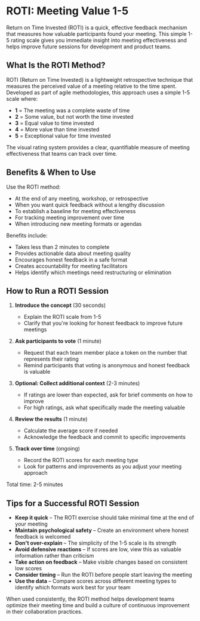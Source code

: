 # ROTI: Meeting Value 1-5

Return on Time Invested (ROTI) is a quick, effective feedback mechanism that measures how valuable participants found your meeting. This simple 1-5 rating scale gives you immediate insight into meeting effectiveness and helps improve future sessions for development and product teams.

## What Is the ROTI Method?

ROTI (Return on Time Invested) is a lightweight retrospective technique that measures the perceived value of a meeting relative to the time spent. Developed as part of agile methodologies, this approach uses a simple 1-5 scale where:

- **1** = The meeting was a complete waste of time
- **2** = Some value, but not worth the time invested
- **3** = Equal value to time invested
- **4** = More value than time invested
- **5** = Exceptional value for time invested

The visual rating system provides a clear, quantifiable measure of meeting effectiveness that teams can track over time.

## Benefits & When to Use

Use the ROTI method:
- At the end of any meeting, workshop, or retrospective
- When you want quick feedback without a lengthy discussion
- To establish a baseline for meeting effectiveness
- For tracking meeting improvement over time
- When introducing new meeting formats or agendas

Benefits include:
- Takes less than 2 minutes to complete
- Provides actionable data about meeting quality
- Encourages honest feedback in a safe format
- Creates accountability for meeting facilitators
- Helps identify which meetings need restructuring or elimination

## How to Run a ROTI Session

1. **Introduce the concept** (30 seconds)
   - Explain the ROTI scale from 1-5
   - Clarify that you're looking for honest feedback to improve future meetings

2. **Ask participants to vote** (1 minute)
   - Request that each team member place a token on the number that represents their rating
   - Remind participants that voting is anonymous and honest feedback is valuable

3. **Optional: Collect additional context** (2-3 minutes)
   - If ratings are lower than expected, ask for brief comments on how to improve
   - For high ratings, ask what specifically made the meeting valuable

4. **Review the results** (1 minute)
   - Calculate the average score if needed
   - Acknowledge the feedback and commit to specific improvements

5. **Track over time** (ongoing)
   - Record the ROTI scores for each meeting type
   - Look for patterns and improvements as you adjust your meeting approach

Total time: 2-5 minutes

## Tips for a Successful ROTI Session

- **Keep it quick** – The ROTI exercise should take minimal time at the end of your meeting
- **Maintain psychological safety** – Create an environment where honest feedback is welcomed
- **Don't over-explain** – The simplicity of the 1-5 scale is its strength
- **Avoid defensive reactions** – If scores are low, view this as valuable information rather than criticism
- **Take action on feedback** – Make visible changes based on consistent low scores
- **Consider timing** – Run the ROTI before people start leaving the meeting
- **Use the data** – Compare scores across different meeting types to identify which formats work best for your team

When used consistently, the ROTI method helps development teams optimize their meeting time and build a culture of continuous improvement in their collaboration practices.
